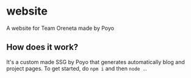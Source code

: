 # website
A website for Team Oreneta made by Poyo

## How does it work?

It's a custom made SSG by Poyo that generates automatically blog and project pages.
To get started, do `npm i` and then `node .`.
